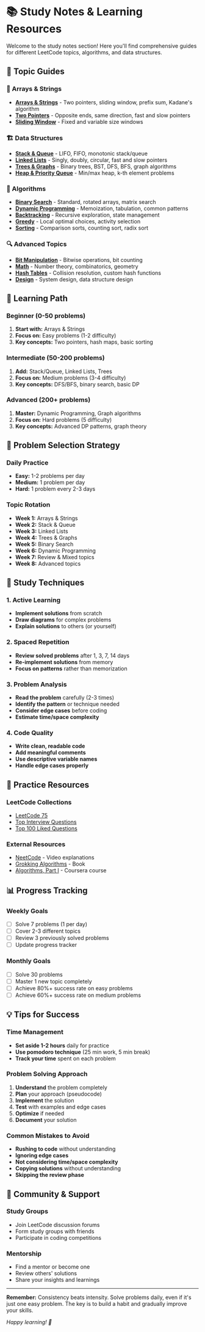 # 📚 Study Notes & Learning Resources

Welcome to the study notes section! Here you'll find comprehensive guides for different LeetCode topics, algorithms, and data structures.

## 🎯 Topic Guides

### 🔢 Arrays & Strings
- **[Arrays & Strings](./arrays_and_strings.md)** - Two pointers, sliding window, prefix sum, Kadane's algorithm
- **[Two Pointers](./two_pointers.md)** - Opposite ends, same direction, fast and slow pointers
- **[Sliding Window](./sliding_window.md)** - Fixed and variable size windows

### 🏗️ Data Structures
- **[Stack & Queue](./stack_and_queue.md)** - LIFO, FIFO, monotonic stack/queue
- **[Linked Lists](./linked_lists.md)** - Singly, doubly, circular, fast and slow pointers
- **[Trees & Graphs](./trees_and_graphs.md)** - Binary trees, BST, DFS, BFS, graph algorithms
- **[Heap & Priority Queue](./heap_and_priority_queue.md)** - Min/max heap, k-th element problems

### 🧮 Algorithms
- **[Binary Search](./binary_search.md)** - Standard, rotated arrays, matrix search
- **[Dynamic Programming](./dynamic_programming.md)** - Memoization, tabulation, common patterns
- **[Backtracking](./backtracking.md)** - Recursive exploration, state management
- **[Greedy](./greedy.md)** - Local optimal choices, activity selection
- **[Sorting](./sorting.md)** - Comparison sorts, counting sort, radix sort

### 🔍 Advanced Topics
- **[Bit Manipulation](./bit_manipulation.md)** - Bitwise operations, bit counting
- **[Math](./math.md)** - Number theory, combinatorics, geometry
- **[Hash Tables](./hash_tables.md)** - Collision resolution, custom hash functions
- **[Design](./design.md)** - System design, data structure design

## 📖 Learning Path

### Beginner (0-50 problems)
1. **Start with:** Arrays & Strings
2. **Focus on:** Easy problems (1-2 difficulty)
3. **Key concepts:** Two pointers, hash maps, basic sorting

### Intermediate (50-200 problems)
1. **Add:** Stack/Queue, Linked Lists, Trees
2. **Focus on:** Medium problems (3-4 difficulty)
3. **Key concepts:** DFS/BFS, binary search, basic DP

### Advanced (200+ problems)
1. **Master:** Dynamic Programming, Graph algorithms
2. **Focus on:** Hard problems (5 difficulty)
3. **Key concepts:** Advanced DP patterns, graph theory

## 🎯 Problem Selection Strategy

### Daily Practice
- **Easy:** 1-2 problems per day
- **Medium:** 1 problem per day
- **Hard:** 1 problem every 2-3 days

### Topic Rotation
- **Week 1:** Arrays & Strings
- **Week 2:** Stack & Queue
- **Week 3:** Linked Lists
- **Week 4:** Trees & Graphs
- **Week 5:** Binary Search
- **Week 6:** Dynamic Programming
- **Week 7:** Review & Mixed topics
- **Week 8:** Advanced topics

## 📝 Study Techniques

### 1. Active Learning
- **Implement solutions** from scratch
- **Draw diagrams** for complex problems
- **Explain solutions** to others (or yourself)

### 2. Spaced Repetition
- **Review solved problems** after 1, 3, 7, 14 days
- **Re-implement solutions** from memory
- **Focus on patterns** rather than memorization

### 3. Problem Analysis
- **Read the problem** carefully (2-3 times)
- **Identify the pattern** or technique needed
- **Consider edge cases** before coding
- **Estimate time/space complexity**

### 4. Code Quality
- **Write clean, readable code**
- **Add meaningful comments**
- **Use descriptive variable names**
- **Handle edge cases properly**

## 🔧 Practice Resources

### LeetCode Collections
- [LeetCode 75](https://leetcode.com/problem-list/leetcode-75/)
- [Top Interview Questions](https://leetcode.com/problem-list/top-interview-questions/)
- [Top 100 Liked Questions](https://leetcode.com/problem-list/top-100-liked-questions/)

### External Resources
- [NeetCode](https://neetcode.io/) - Video explanations
- [Grokking Algorithms](https://www.manning.com/books/grokking-algorithms) - Book
- [Algorithms, Part I](https://www.coursera.org/learn/algorithms-part1) - Coursera course

## 📊 Progress Tracking

### Weekly Goals
- [ ] Solve 7 problems (1 per day)
- [ ] Cover 2-3 different topics
- [ ] Review 3 previously solved problems
- [ ] Update progress tracker

### Monthly Goals
- [ ] Solve 30 problems
- [ ] Master 1 new topic completely
- [ ] Achieve 80%+ success rate on easy problems
- [ ] Achieve 60%+ success rate on medium problems

## 💡 Tips for Success

### Time Management
- **Set aside 1-2 hours** daily for practice
- **Use pomodoro technique** (25 min work, 5 min break)
- **Track your time** spent on each problem

### Problem Solving Approach
1. **Understand** the problem completely
2. **Plan** your approach (pseudocode)
3. **Implement** the solution
4. **Test** with examples and edge cases
5. **Optimize** if needed
6. **Document** your solution

### Common Mistakes to Avoid
- **Rushing to code** without understanding
- **Ignoring edge cases**
- **Not considering time/space complexity**
- **Copying solutions** without understanding
- **Skipping the review phase**

## 🤝 Community & Support

### Study Groups
- Join LeetCode discussion forums
- Form study groups with friends
- Participate in coding competitions

### Mentorship
- Find a mentor or become one
- Review others' solutions
- Share your insights and learnings

---

**Remember:** Consistency beats intensity. Solve problems daily, even if it's just one easy problem. The key is to build a habit and gradually improve your skills.

*Happy learning! 🚀* 